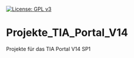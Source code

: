 [![License: GPL v3](https://img.shields.io/badge/License-GPLv3-blue.svg)](https://www.gnu.org/licenses/gpl-3.0)

# Projekte_TIA_Portal_V14
Projekte für das TIA Portal V14 SP1
